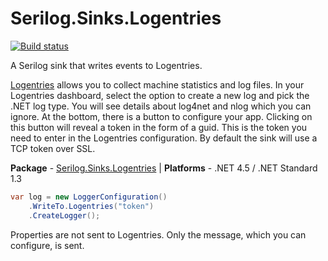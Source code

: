 # Serilog.Sinks.Logentries

[![Build status](https://ci.appveyor.com/api/projects/status/ha18n45fe6wh7v9s/branch/dev?svg=true)](https://ci.appveyor.com/project/agecas/serilog-sinks-logentries/branch/dev)

A Serilog sink that writes events to Logentries.

[Logentries](http://www.logentries.com) allows you to collect machine statistics and log files. 
In your Logentries dashboard, select the option to create a new log and pick the .NET log type. You will see details about log4net and nlog which you can ignore. At the bottom, there is a button to configure your app. Clicking on this button will reveal a token in the form of a guid. This is the token you need to enter in the Logentries configuration. By default the sink will use a TCP token over SSL.

**Package** - [Serilog.Sinks.Logentries](http://nuget.org/packages/serilog.sinks.logentries)
| **Platforms** - .NET 4.5 / .NET Standard 1.3

```csharp
var log = new LoggerConfiguration()
    .WriteTo.Logentries("token")
    .CreateLogger();
```

Properties are not sent to Logentries.  Only the message, which you can configure, is sent.
